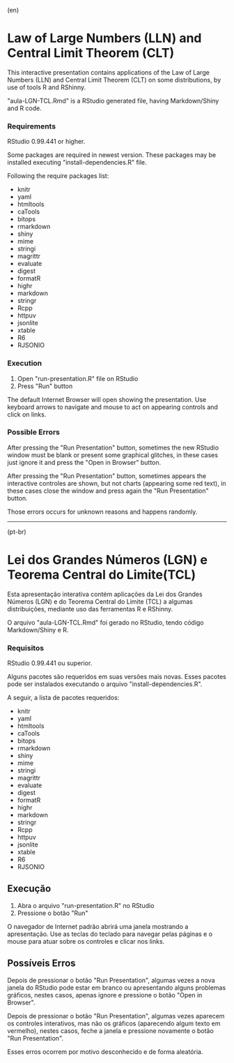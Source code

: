 (en)
# Law of Large Numbers (LLN) and Central Limit Theorem (CLT)

This interactive presentation contains applications of the Law of Large Numbers (LLN) and Central Limit Theorem (CLT) on some distributions, by use of tools R and RShinny.

"aula-LGN-TCL.Rmd" is a RStudio generated file, having Markdown/Shiny and R code.

### Requirements

RStudio 0.99.441 or higher.

Some packages are required in newest version. These packages may be installed executing "install-dependencies.R" file.

Following the require packages list:

- knitr
- yaml
- htmltools
- caTools
- bitops
- rmarkdown
- shiny
- mime
- stringi
- magrittr
- evaluate
- digest
- formatR
- highr
- markdown
- stringr
- Rcpp
- httpuv
- jsonlite
- xtable
- R6
- RJSONIO



### Execution

1. Open "run-presentation.R" file on RStudio
2. Press "Run" button

The default Internet Browser will open showing the presentation. Use keyboard arrows to navigate and mouse to act on appearing controls and click on links.

### Possible Errors

After pressing the "Run Presentation" button, sometimes the new RStudio window must be blank or present some graphical glitches, in these cases just ignore it and press the "Open in Browser" button.

After pressing the "Run Presentation" button, sometimes appears the interactive controles are shown, but not charts (appearing some red text), in these cases close the window and press again the "Run Presentation" button.

Those errors occurs for unknown reasons and happens randomly.

--------------------------------------------------------------------------------------------------------------------
(pt-br)

# Lei dos Grandes Números (LGN) e Teorema Central do Limite(TCL)

Esta apresentação interativa contém aplicações da Lei dos Grandes Números (LGN) e do Teorema Central do Limite (TCL) a algumas distribuições, mediante uso das ferramentas R e RShinny.

O arquivo "aula-LGN-TCL.Rmd" foi gerado no RStudio, tendo código Markdown/Shiny e R.

### Requisitos

RStudio 0.99.441 ou superior.

Alguns pacotes são requeridos em suas versões mais novas. Esses pacotes pode ser instalados executando o arquivo "install-dependencies.R".

A seguir, a lista de pacotes requeridos:

- knitr
- yaml
- htmltools
- caTools
- bitops
- rmarkdown
- shiny
- mime
- stringi
- magrittr
- evaluate
- digest
- formatR
- highr
- markdown
- stringr
- Rcpp
- httpuv
- jsonlite
- xtable
- R6
- RJSONIO


## Execução

1. Abra o arquivo "run-presentation.R" no RStudio
2. Pressione o botão "Run"

O navegador de Internet padrão abrirá uma janela mostrando a apresentação. Use as teclas do teclado para navegar pelas páginas e o mouse para atuar sobre os controles e clicar nos links.

## Possíveis Erros

Depois de pressionar o botão "Run Presentation", algumas vezes a nova janela do RStudio pode estar em branco ou apresentando alguns problemas gráficos, nestes casos, apenas ignore e pressione o botão "Open in Browser".

Depois de pressionar o botão "Run Presentation", algumas vezes aparecem os controles interativos, mas não os gráficos (aparecendo algum texto em vermelho), nestes casos, feche a janela e pressione novamente o botão "Run Presentation".

Esses erros ocorrem por motivo desconhecido e de forma aleatória.

